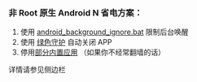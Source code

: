 ### 非 Root 原生 Android N 省电方案：
1. 使用 [android_background_ignore.bat](https://github.com/Jiangyiqun/android_background_ignore/releases) 限制后台唤醒
2. 使用 [绿色守护](https://github.com/Jiangyiqun/android_background_ignore/wiki/%E7%BB%BF%E8%89%B2%E5%AE%88%E6%8A%A4) 自动关闭 APP
3. 停用[部分内置应用](https://github.com/Jiangyiqun/android_background_ignore/wiki/%E5%86%85%E7%BD%AE%E5%BA%94%E7%94%A8%E5%81%9C%E7%94%A8%E5%88%97%E8%A1%A8) （如果你不经常翻墙的话）

详情请参见侧边栏